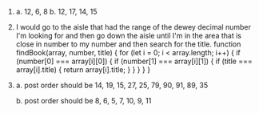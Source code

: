 1.  a. 12, 6, 8
    b. 12, 17, 14, 15

3.  I would go to the aisle that had the range of the dewey decimal number I'm looking for and then go down the aisle until I'm in the area that is close in number to my number and then search for the title.
    function findBook(array, number, title) {
        for (let i = 0; i < array.length; i++) {
            if (number[0] === array[i][0]) {
                if (number[1] === array[i][1]) {
                    if (title === array[i].title) {
                        return array[i].title;
                    }
                }
            }
        } 
    }

4.  a. post order should be 14, 19, 15, 27, 25, 79, 90, 91, 89, 35

    b. post order should be 8, 6, 5, 7, 10, 9, 11